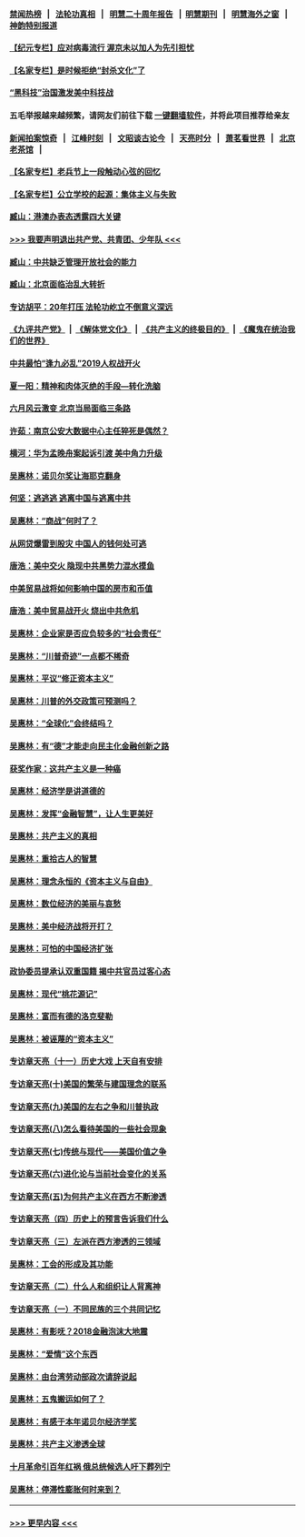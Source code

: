 #### [禁闻热榜](热点新闻.md?=0)  &nbsp;&nbsp;|&nbsp;&nbsp; [法轮功真相](https://github.com/gfw-breaker/truth/blob/master/README.md?=0) &nbsp;&nbsp;|&nbsp;&nbsp; [明慧二十周年报告](https://github.com/gfw-breaker/mh-reports/blob/master/README.md?=0) &nbsp;&nbsp;|&nbsp;&nbsp;[明慧期刊](https://github.com/gfw-breaker/mh-qikan) &nbsp;&nbsp;|&nbsp;&nbsp; [明慧海外之窗](https://github.com/gfw-breaker/mh-news/blob/master/README.md?=0) &nbsp;&nbsp;|&nbsp;&nbsp; [神韵特别报道](https://github.com/gfw-breaker/mh-news/blob/master/shenyun.md?=0)
#### [【纪元专栏】应对病毒流行 渥京未以加人为先引担忧](../pages/nsc423/n11875714.md?t=03111702) 
#### [【名家专栏】是时候拒绝“封杀文化”了](../pages/nsc423/n11814093.md?t=03111702) 
#### [“黑科技”治国激发美中科技战](../pages/nsc423/n11638056.md?t=03111702) 
#### 五毛举报越来越频繁，请网友们前往下载 [一键翻墙软件](https://github.com/gfw-breaker/ssr-accounts)，并将此项目推荐给亲友
#### [新闻拍案惊奇](https://github.com/gfw-breaker/banned-news/blob/master/pages/link4.md) &nbsp;&nbsp;|&nbsp;&nbsp; [江峰时刻](https://github.com/gfw-breaker/banned-news/blob/master/pages/link4.md) &nbsp;&nbsp;|&nbsp;&nbsp; [文昭谈古论今](https://github.com/gfw-breaker/banned-news/blob/master/pages/link4.md) &nbsp;&nbsp;|&nbsp;&nbsp; [天亮时分](https://github.com/gfw-breaker/banned-news/blob/master/pages/link4.md) &nbsp;&nbsp;|&nbsp;&nbsp; [萧茗看世界](https://github.com/gfw-breaker/banned-news/blob/master/pages/link4.md) &nbsp;&nbsp;|&nbsp;&nbsp; [北京老茶馆](https://github.com/gfw-breaker/banned-news/blob/master/pages/link4.md) &nbsp;&nbsp;|&nbsp;&nbsp; 
#### [【名家专栏】老兵节上一段触动心弦的回忆](../pages/nsc423/n11646016.md?t=03111702) 
#### [【名家专栏】公立学校的起源：集体主义与失败](../pages/nsc423/n11601833.md?t=03111702) 
#### [臧山：港澳办表态透露四大关键](../pages/nsc423/n11421628.md?t=03111702) 
#### [>>> 我要声明退出共产党、共青团、少年队 <<<](https://github.com/begood0513/goodnews/blob/master/quit/letter.md) 
#### [臧山：中共缺乏管理开放社会的能力](../pages/nsc423/n11407457.md?t=03111702) 
#### [臧山：北京面临治乱大转折](../pages/nsc423/n11406895.md?t=03111702) 
#### [专访胡平：20年打压 法轮功屹立不倒意义深远](../pages/nsc423/n11398800.md?t=03111702) 
#### [《九评共产党》](https://github.com/begood0513/9ping.md/blob/master/README.md) &nbsp;|&nbsp; [《解体党文化》](../../../../jtdwh.md/blob/master/README.md)  &nbsp;|&nbsp; [《共产主义的终极目的》](../../../../gczydzjmd.md/blob/master/README.md) &nbsp;|&nbsp; [《魔鬼在统治我们的世界》](../../../../mgztzwmdsj.md/blob/master/README.md) 
#### [中共最怕“逢九必乱”2019人权战开火](../pages/nsc423/n11385248.md?t=03111702) 
#### [夏一阳：精神和肉体灭绝的手段—转化洗脑](../pages/nsc423/n11368250.md?t=03111702) 
#### [六月风云激变 北京当局面临三条路](../pages/nsc423/n11313668.md?t=03111702) 
#### [许茹：南京公安大数据中心主任猝死是偶然？](../pages/nsc423/n11064744.md?t=03111702) 
#### [横河：华为孟晚舟案起诉引渡 美中角力升级](../pages/nsc423/n11027230.md?t=03111702) 
#### [吴惠林：诺贝尔奖让海耶克翻身](../pages/nsc423/n10890049.md?t=03111702) 
#### [何坚：逃逃逃 逃离中国与逃离中共](../pages/nsc423/n10592891.md?t=03111702) 
#### [吴惠林：“商战”何时了？](../pages/nsc423/n10573558.md?t=03111702) 
#### [从网贷爆雷到股灾 中国人的钱何处可逃](../pages/nsc423/n10572800.md?t=03111702) 
#### [唐浩：美中交火 隐现中共黑势力混水摸鱼](../pages/nsc423/n10544040.md?t=03111702) 
#### [中美贸易战将如何影响中国的房市和币值](../pages/nsc423/n10543697.md?t=03111702) 
#### [唐浩：美中贸易战开火 烧出中共危机](../pages/nsc423/n10540126.md?t=03111702) 
#### [吴惠林：企业家是否应负较多的“社会责任”](../pages/nsc423/n10535022.md?t=03111702) 
#### [吴惠林：“川普奇迹”一点都不稀奇](../pages/nsc423/n10512808.md?t=03111702) 
#### [吴惠林：平议“修正资本主义”](../pages/nsc423/n10495724.md?t=03111702) 
#### [吴惠林：川普的外交政策可预测吗？](../pages/nsc423/n10462387.md?t=03111702) 
#### [吴惠林：“全球化”会终结吗？](../pages/nsc423/n10452838.md?t=03111702) 
#### [吴惠林：有“德”才能走向民主化金融创新之路](../pages/nsc423/n10432292.md?t=03111702) 
#### [获奖作家：这共产主义是一种癌](../pages/nsc423/n10431541.md?t=03111702) 
#### [吴惠林：经济学是讲道德的](../pages/nsc423/n10398014.md?t=03111702) 
#### [吴惠林：发挥“金融智慧”，让人生更美好](../pages/nsc423/n10375019.md?t=03111702) 
#### [吴惠林：共产主义的真相](../pages/nsc423/n10351394.md?t=03111702) 
#### [吴惠林：重拾古人的智慧](../pages/nsc423/n10337691.md?t=03111702) 
#### [吴惠林：理念永恒的《资本主义与自由》](../pages/nsc423/n10316274.md?t=03111702) 
#### [吴惠林：数位经济的美丽与哀愁](../pages/nsc423/n10292946.md?t=03111702) 
#### [吴惠林：美中经济战将开打？](../pages/nsc423/n10258825.md?t=03111702) 
#### [吴惠林：可怕的中国经济扩张](../pages/nsc423/n10219147.md?t=03111702) 
#### [政协委员提承认双重国籍 揭中共官员过客心态](../pages/nsc423/n10208809.md?t=03111702) 
#### [吴惠林：现代“桃花源记”](../pages/nsc423/n10185234.md?t=03111702) 
#### [吴惠林：富而有德的洛克斐勒](../pages/nsc423/n10142264.md?t=03111702) 
#### [吴惠林：被诬蔑的“资本主义”](../pages/nsc423/n10124816.md?t=03111702) 
#### [专访章天亮（十一）历史大戏 上天自有安排](../pages/nsc423/n10094905.md?t=03111702) 
#### [专访章天亮(十)美国的繁荣与建国理念的联系](../pages/nsc423/n10094899.md?t=03111702) 
#### [专访章天亮(九)美国的左右之争和川普执政](../pages/nsc423/n10094889.md?t=03111702) 
#### [专访章天亮(八)怎么看待美国的一些社会现象](../pages/nsc423/n10094857.md?t=03111702) 
#### [专访章天亮(七)传统与现代——美国价值之争](../pages/nsc423/n10093140.md?t=03111702) 
#### [专访章天亮(六)进化论与当前社会变化的关系](../pages/nsc423/n10092036.md?t=03111702) 
#### [专访章天亮(五)为何共产主义在西方不断渗透](../pages/nsc423/n10083620.md?t=03111702) 
#### [专访章天亮（四）历史上的预言告诉我们什么](../pages/nsc423/n10083606.md?t=03111702) 
#### [专访章天亮（三）左派在西方渗透的三领域](../pages/nsc423/n10081115.md?t=03111702) 
#### [吴惠林：工会的形成及其功能](../pages/nsc423/n10080633.md?t=03111702) 
#### [专访章天亮（二）什么人和组织让人背离神](../pages/nsc423/n10076637.md?t=03111702) 
#### [专访章天亮（一）不同民族的三个共同记忆](../pages/nsc423/n10074188.md?t=03111702) 
#### [吴惠林：有影呒？2018金融泡沫大地震](../pages/nsc423/n10040534.md?t=03111702) 
#### [吴惠林：“爱情”这个东西](../pages/nsc423/n10019423.md?t=03111702) 
#### [吴惠林：由台湾劳动部政次请辞说起](../pages/nsc423/n9979679.md?t=03111702) 
#### [吴惠林：五鬼搬运如何了？](../pages/nsc423/n9925338.md?t=03111702) 
#### [吴惠林：有感于本年诺贝尔经济学奖](../pages/nsc423/n9871883.md?t=03111702) 
#### [吴惠林：共产主义渗透全球](../pages/nsc423/n9812748.md?t=03111702) 
#### [十月革命引百年红祸 俄总统候选人吁下葬列宁](../pages/nsc423/n9810182.md?t=03111702) 
#### [吴惠林：停滞性膨胀何时来到？](../pages/nsc423/n9764136.md?t=03111702) 

----
#### [ >>> 更早内容 <<< ](../indexes/nsc423-earlier.md)
